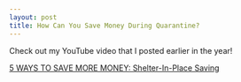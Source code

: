 ```yaml
---
layout: post
title: How Can You Save Money During Quarantine?
---
```


Check out my YouTube video that I posted earlier in the year!

[5 WAYS TO SAVE MORE MONEY: Shelter-In-Place Saving](https://www.youtube.com/watch?v=BcxeqTZ9LIU)
